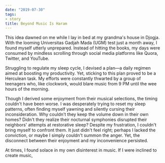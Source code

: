```yaml
---
date: "2019-07-30"
tags:
- story
title: Beyond Music Is Haram
---
```


This idea dawned on me while I lay in bed at my grandma's house in Djogja. With the looming Universitas Gadjah Mada (UGM) test just a month away, I found myself utterly unprepared. Instead of hitting the books, my days were consumed by mindless scrolling through social media platforms like Quora, Twitter, and YouTube.

Struggling to regulate my sleep cycle, I devised a plan—a daily regimen aimed at boosting my productivity. Yet, sticking to this plan proved to be a Herculean task. My efforts were constantly thwarted by a group of teenagers who, like clockwork, would blare music from 9 PM until the wee hours of the morning.

Though I derived some enjoyment from their musical selections, the timing couldn't have been worse. I was desperately trying to reset my sleep patterns, often finding myself yawning and silently cursing their inconsideration. Why couldn't they keep the volume down in their own homes? Didn't they realize their nocturnal symphonies disrupted their neighbors' attempts at restorative sleep? Despite my frustration, I couldn't bring myself to confront them. It just didn't feel right; perhaps I lacked the conviction, or maybe I simply couldn't summon the anger. Yet, the disconnect between their enjoyment and my inconvenience persisted.

At times, I found solace in my own disinterest in music. If I were inclined to create music,